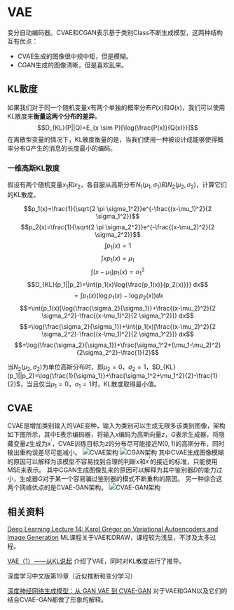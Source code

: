 # VAE

变分自动编码器。CVAE和CGAN表示基于类别Class不断生成模型，这两种结构互有优点：
- CVAE生成的图像很中规中矩，但是模糊。
- CGAN生成的图像清晰，但是喜欢乱来。

## KL散度

如果我们对于同一个随机变量x有两个单独的概率分布$P(x)$和$Q(x)$，我们可以使用KL散度来**衡量这两个分布的差异**。
$$D_{KL}(P||Q)=E_{x \sim P}[\log{\frac{P(x)}{Q(x)}}]$$
在离散型变量的情况下，KL散度衡量的是，当我们使用一种被设计成能够使得概率分布Q产生的消息的长度最小的编码。

### 一维高斯KL散度

假设有两个随机变量$x_1$和$x_2$，各自服从高斯分布$N_1(\mu_1, \sigma_1)$和$N_2(\mu_2, \sigma_2)$，计算它们的KL散度。

$$p_1(x)=\frac{1}{\sqrt{2 \pi \sigma_1^2}}e^{-\frac{(x-\mu_1)^2}{2 \sigma_1^2}}$$
$$p_2(x)=\frac{1}{\sqrt{2 \pi \sigma_2^2}}e^{-\frac{(x-\mu_2)^2}{2 \sigma_2^2}}$$
$$\int{p_1(x)}=1$$
$$\int{xp_1(x)}=\mu_1$$
$$\int{(x-\mu_1)p_1(x)}=\sigma_1^2$$
$$D_{KL}(p_1||p_2)=\int{p_1(x)\log{\frac{p_1(x)}{p_2(x)}}} dx$$
$$=\int{p_1(x)(\log{p_1(x)}-\log{p_2(x)})} dx$$
$$=\int{p_1(x)[\log{\frac{\sigma_2}{\sigma_1}}+\frac{(x-\mu_2)^2}{2 \sigma_2^2}-\frac{(x-\mu_1)^2}{2 \sigma_1^2}]} dx$$
$$=\log{\frac{\sigma_2}{\sigma_1}}+\int{p_1(x)[\frac{(x-\mu_2)^2}{2 \sigma_2^2}-\frac{(x-\mu_1)^2}{2 \sigma_1^2}]} dx$$
$$=\log{\frac{\sigma_2}{\sigma_1}}+\frac{\sigma_1^2+(\mu_1-\mu_2)^2}{2\sigma_2^2}-\frac{1}{2}$$

当$N_2(\mu_2, \sigma_2)$为单位高斯分布时，即$\mu_2=0$，$\sigma_2=1$，$D_{KL}(p_1||p_2)=\log{\frac{1}{\sigma_1}}+\frac{\sigma_1^2+\mu_1^2}{2}-\frac{1}{2}$，当且仅当$\mu_1=0$，$\sigma_1=1$时，KL散度取得最小值。


## CVAE

CVAE是增加类别输入的VAE变种，输入为类别可以生成无限多该类别图像，架构如下图所示，其中E表示编码器，将输入$x$编码为高斯向量$z$，$G$表示生成器，将隐藏变量$z$生成为$x^{'}$，CVAE训练目标为$z$的分布尽可能接近$N(0,1)$的高斯分布，同时输出重构误差尽可能减小。
![CVAE架构](http://chenguanfuqq.gitee.io/tuquan2/img_2018_4/cvae_arch.png)
![CGAN架构](http://chenguanfuqq.gitee.io/tuquan2/img_2018_4/cgan_arch.png)
其中CVAE生成图像模糊的原因可以解释为该模型不容易找到合理的判断$x$和$x^{'}$的接近的标准，只能使用MSE来表示。
其中CGAN生成图像乱来的原因可以解释为其中鉴别器$D$的能力过小，生成器$G$对于某一个容易骗过鉴别器的模式不断重构的原因。
另一种综合这两个网络优点的是CVAE-GAN架构。
![CVAE-GAN架构](http://chenguanfuqq.gitee.io/tuquan2/img_2018_4/cvae_gan_arch.png)

## 相关资料

[Deep Learning Lecture 14: Karol Gregor on Variational Autoencoders and Image Generation](https://www.youtube.com/watch?v=P78QYjWh5sM) ML课程关于VAE和DRAW，课程较为浅显，不涉及太多过程。

[VAE（1）——从KL说起](https://zhuanlan.zhihu.com/p/22464760) 介绍了VAE，同时对KL散度进行了推导。

深度学习中文版第19章（近似推断和变分学习）

[深度神经网络生成模型：从 GAN VAE 到 CVAE-GAN](https://zhuanlan.zhihu.com/p/27966420) 对于VAE和GAN以及它们的结合CVAE-GAN都做了形象的解释。